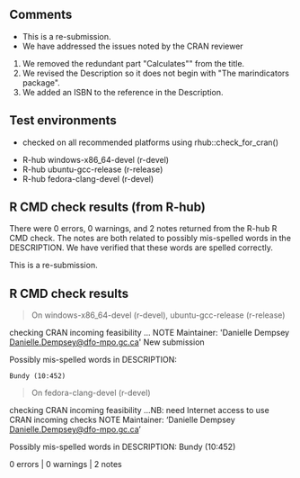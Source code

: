 ## Comments

* This is a re-submission.
* We have addressed the issues noted by the CRAN reviewer
1. We removed the redundant part "Calculates"" from the title.
2. We revised the Description so it does not begin with "The marindicators package".
3. We added an ISBN to the reference in the Description.

## Test environments
* checked on all recommended platforms using rhub::check_for_cran()
- R-hub windows-x86_64-devel (r-devel)
- R-hub ubuntu-gcc-release (r-release)
- R-hub fedora-clang-devel (r-devel)

## R CMD check results (from R-hub)
There were 0 errors, 0 warnings, and 2 notes returned from the R-hub R CMD check.
The notes are both related to possibly mis-spelled words in the DESCRIPTION. We have verified that these words are spelled correctly.

This is a re-submission.

## R CMD check results
> On windows-x86_64-devel (r-devel), ubuntu-gcc-release (r-release)

checking CRAN incoming feasibility ... NOTE
Maintainer: 'Danielle Dempsey <Danielle.Dempsey@dfo-mpo.gc.ca>'
New submission
  
Possibly mis-spelled words in DESCRIPTION:
  
    Bundy (10:452)

> On fedora-clang-devel (r-devel)
  
  checking CRAN incoming feasibility ...NB: need Internet access to use CRAN incoming checks
   NOTE
  Maintainer: ‘Danielle Dempsey <Danielle.Dempsey@dfo-mpo.gc.ca>’
  
  Possibly mis-spelled words in DESCRIPTION:
    Bundy (10:452)

0 errors | 0 warnings | 2 notes 

